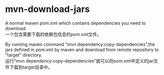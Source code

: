 # mvn-download-jars
A normal maven pom.xml which contains dependencies you need to download.  
一个包含需要下载的依赖包信息的pom.xml文件。  

By running maven command "mvn dependency:copy-dependencies",the jars defined in pom.xml by maven and download from remote repository to "target" directory.  
运行“mvn dependency:copy-dependencies”就可以将pom.xml中定义的jar文件下载到target目录中。
